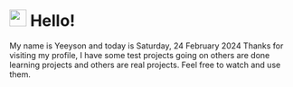  <h1>
    <img src="https://emojis.slackmojis.com/emojis/images/1643510097/45343/hi.gif?1643510097" width="30"/> 
    Hello!
 </h1>
 <p>
    My name is Yeeyson and today is Saturday, 24 February 2024
    Thanks for visiting my profile, I have some test projects going on others are done learning projects and others are real projects.
    Feel free to watch and use them.
 </p>